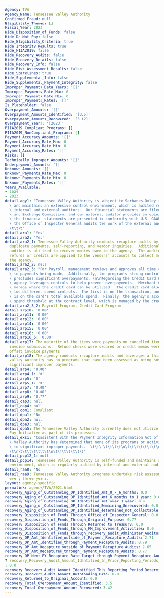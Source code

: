 ```yaml
---
Agency: TVA
Agency_Name: Tennessee Valley Authority
Confirmed_Fraud: null
Eligibility_Themes: []
Fiscal_Year: 2023
Hide_Disposition_of_Funds: false
Hide_Do_Not_Pay: false
Hide_Eligibility_Criteria: true
Hide_Integrity_Results: true
Hide_PIIA2019: false
Hide_Recovery_Audits: false
Hide_Recovery_Details: false
Hide_Recovery_Info: false
Hide_Risk_Assessment_Results: false
Hide_Sparklines: true
Hide_Supplemental_Info: false
Hide_Supplemental_Payment_Integrity: false
Improper_Payments_Data_Years: '[]'
Improper_Payments_Rate_Max: 0
Improper_Payments_Rate_Min: 0
Improper_Payments_Rates: '[]'
Is_Placeholder: false
Overpayment_Amounts: '[]'
Overpayment_Amounts_Identified: '[3.5]'
Overpayment_Amounts_Recovered: '[3.42]'
Overpayment_Years: '[2023]'
PIIA2019_Compliant_Programs: []
PIIA2019_NonCompliant_Programs: []
Payment_Accuracy_Amounts: '[]'
Payment_Accuracy_Rate_Max: 0
Payment_Accuracy_Rate_Min: 0
Payment_Accuracy_Rates: '[]'
Risks: []
Technically_Improper_Amounts: '[]'
Underpayment_Amounts: '[]'
Unknown_Amounts: '[]'
Unknown_Payments_Rate_Max: 0
Unknown_Payments_Rate_Min: 0
Unknown_Payments_Rates: '[]'
Years_Available:
- 2024
- 2023
detail_agy1: "Tennessee Valley Authority is subject to Sarbanes-Oxley requirements\
  \ and maintains an extensive control environment, which is audited regularly by\
  \ internal and external auditors.  Our financial statements are filed with the Securities\
  \ and Exchange Commission, and our external auditor provides an opinion on whether\
  \ the financial statements are presented in conformity with U.S. GAAP.  Additionally,\
  \ the Office of Inspector General audits the work of the external auditor. \t\t\t\
  \t\t\t"
detail_ara1: 'Yes'
detail_ara2: 'Yes'
detail_ara2_1: Tennessee Valley Authority conducts recapture audits by looking for
  duplicate payments, self-reporting, and vendor inquiries.  Additionally, a third-party
  auditor is utilized to recover monies owed to the agency.  The auditor either secures
  refunds or credits are applied to the vendors' accounts to collect monies owed to
  the agency.
detail_ara2_2: null
detail_ara2_3: "For Payroll, management reviews and approves all time changes prior\
  \ to payments being made.  Additionally, the program's strong control environment\
  \ precludes significant overpayments. \n\nRegarding the Credit Card Program, the\
  \ agency leverages controls to help prevent overpayments.  Merchant Category Codes\
  \ manage where the credit card can be utilized.  The credit card also maintains\
  \ two different spend controls.  The first is on the transaction, and the second\
  \ is on the card's total available spend.  Finally, the agency's account has a maximum\
  \ spend threshold at the contract level, which is managed by the credit card merchant."
detail_ara2_3_2: Payroll Program, Credit Card Program
detail_arp10: '0.00'
detail_arp11: '0.00'
detail_arp12: '0.00'
detail_arp14: '0.00'
detail_arp15: '0.00'
detail_arp16: '0.00'
detail_arp16_5: '0.00'
detail_arp17: The majority of the items were payments on cancelled items or multiple
  invoice submissions.  Refund checks were secured or credit memos were entered to
  offset invoice payments.
detail_arp18: The agency conducts recapture audits and leverages a third party auditor.  Tennessee
  Valley Authority has no programs that have been assessed as being susceptible to
  significant improper payments.
detail_arp4: '0.00'
detail_arp4_1: '0'
detail_arp5: '0'
detail_arp5_1: '0'
detail_arp7: '0.00'
detail_arp8: '0.00'
detail_arp9: '0.77'
detail_cap3: null
detail_cap4: null
detail_com1: Compliant
detail_dpa1: 'No'
detail_dpa2: null
detail_dpa3: null
detail_dpa5: The Tennessee Valley Authority currently does not utilize the Do Not
  Pay Initiative as part of its processes.
detail_exs1: "Consistent with the Payment Integrity Information Act of 2019, the Tennessee\
  \ Valley Authority has determined that none of its programs or activities are susceptible\
  \ to significant improper payments.  \t\t\t\t\t\t\t\n\t\t\t\t\t\t\t\n\t\t\t\t\t\t\
  \t\n\t\t\t\t\t\t\t\n\t\t\t\t\t\t\t"
detail_pcp12_1: null
detail_pcp14: Tennessee Valley Authority is self-funded and maintains a strong control
  environment, which is regularly audited by internal and external auditors.
detail_raa8: 'No'
detail_raa9: Tennessee Valley Authority programs undertake risk assessments at least
  every three years.
layout: agency-specific
permalink: agency/TVA/2023.html
recovery_Aging_of_Outstanding_OP_Identified_Amt_0_-_6_months: 0.0
recovery_Aging_of_Outstanding_OP_Identified_Amt_6_months_to_1_year: 0.0
recovery_Aging_of_Outstanding_OP_Identified_Amt_over_1_year: 0.0
recovery_Aging_of_Outstanding_OP_Identified_Remaining_Unrecovered: 0.0
recovery_Aging_of_Outstanding_OP_Identified_determined_not_collectable: 0.0
recovery_Disposition_of_Funds_Through_Office_of_Inspector_General: 0.0
recovery_Disposition_of_Funds_Through_Original_Purpose: 0.77
recovery_Disposition_of_Funds_Through_Returned_to_Treasury: 0.0
recovery_Disposition_of_Funds_through_FM_Improvement_Activities: 0.0
recovery_Disposition_of_Funds_through_recovery_audit_Administer_Auditor: 0.0
recovery_OP_Amt_Identified_outside_of_Payment_Recapture_Audits: 2.71
recovery_OP_Amt_Identified_through_Payment_Recapture_Audits: 0.79
recovery_OP_Amt_Recapture_outside_of_Payment_Recapture_Audits: 2.65
recovery_OP_Amt_Recaptured_through_Payment_Recapture_Audits: 0.77
recovery_OP_Next_FY_Recapture_Rate_Target_through_Payment_Recapture_Audit: 0.85
? recovery_Recovery_Audit_Amount_Identified_In_Prior_Reporting_Periods_Determined_Not_Collectable_During_This_Reporting_Period
: 0.0
recovery_Recovery_Audit_Amount_Identified_This_Reporting_Period_Determined_Not_Collectable_Rate: 0.0
recovery_Recovery_Audit_Amount_Outstanding_Rate: 0.0
recovery_Returned_to_Original_Account: 0.0
recovery_Total_Overpayment_Amount_Identified: 3.5
recovery_Total_Overpayment_Amount_Recovered: 3.42
---
```


